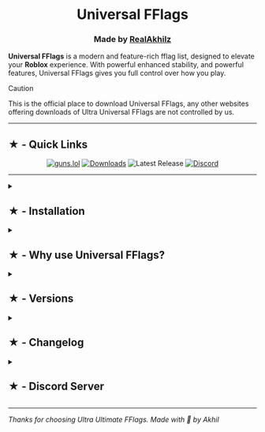 <h1 align="center">Universal FFlags</h1>

<h3 align="center"> Made by <a href="https://guns.lol/realakhil">RealAkhilz</a> </h3>

**Universal FFlags** is a modern and feature-rich fflag list, designed to elevate your **Roblox** experience. With powerful enhanced stability, and powerful features, Universal FFlags gives you full control over how you play.

> [!Caution]
> This is the official place to download Universal FFlags, any other websites offering downloads of Ultra Universal FFlags are not controlled by us.

---

<h2>★ - Quick Links</h2>

<div align="center">

[![guns.lol](https://img.shields.io/badge/guns.lol-RealAkhilz-darkblue?style=flat&logo=link&logoColor=white)](https://guns.lol/realakhil)
[![Downloads](https://img.shields.io/github/downloads/RealAkhilz/Ultra-Ultimate-FFlags/total?color=2c2f7c&label=Downloads&logo=cloudsmith&logoColor=white)](https://github.com/RealAkhilz/Ultra-Ultimate-FFlags/releases)
![Latest Release](https://img.shields.io/github/v/release/RealAkhilz/Ultra-Ultimate-FFlags)
[![Discord](https://img.shields.io/discord/1380077621974667264?label=Discord&color=5865F2&logo=discord&logoColor=white)](https://discord.gg/848BdgmvD9)

</div>

---

<details>
  <summary><h2>★ - Installation</h2></summary>

  <br>

  - **Download** – Get the latest release from the [Release page](https://github.com/RealAkhilz/Ultra-Ultimate-FFlags/releases).
  - **Json Editor** – Get a JSON editor like [JsonCrack](https://jsoncrack.com), or use Notepad.
  - **Importing** – Import the file to the editor.

<details>
  <summary><strong>Settings</strong></summary>

  - **Kilo Pixels** - Change the Roblox resolution (Roblox GUI or game UI unaffected).
  - **GPU** - Set the value to your GPU.
  - **Refresh Rate** - Set to your monitor refresh rate.
  - **Logical Processors -1** - Set the values to your "Logical Processors" -1.
  - **Logical Processors** - Set the values your "Logical Processors".

</details>

  - **Exporting** – Export when done.
  - **Launch Roblox** – Enjoy Roblox like never before!

</details>

<details>
  <summary><h2>★ - Why use Universal FFlags?</h2></summary>

  <br>

  - **Anti Data Sharing** - Stop Roblox from taking ur device info.
  - **Enhanced Performance** – Smoother gameplay, reduced stuttering, and better FPS stability.
  - **Faster Loading** – Load into Roblox games lighting fast.
  - **Debloat** - Remove the unneccessory bloat and background processes.

</details>

<details>
  <summary><h2>★ - Versions</h2></summary>

  <br>

  - **Ultra Latency** - Reduce latency/delay [(→)](https://github.com/RealAkhilz/Ultra-Latency)
  - **Graphics Losser+** - Max FPS with __Graphics Loss__
  - **Universal Studio** - Ultra Ultimate FFlags but for **Roblox Studio**.

</details>

<details>
 <summary><h2>★ - Changelog</h2></summary>

 <br>

<h3>Verison: V3</h3>

- Revamped the ENTIRE list
- Lessen the kb of the list from 24 kb to 5 kb
- Added KTX
- Removed FFlags containing keywords "Network" and "Performance", as they have default values
- Removed FrameTime and MTU from the settings
- Removed a bunch of preloading fastflags that are useless
- Removed a bunch of useless culling fastflags
- Removed unstable and problematic fastflags
- Removed "CAP" from "Anti Data Sharing"
- Removed "Optimize ping" fastflags as they don't really stabilize or optimize ping
- Removed Extra fastflags
- Removed "GPU and CPU" and "Optimize Memory/RAM" fastflags, as they don't really optimize gpu or cpu, there are still memory/ram fastflags that decrease usage of memory/ram
- Removed a bunch of useless "Debloat" fastflags
- Merged "Responsiveness", "Frame Buffer", into "Performance"
- Removed fastflags that are unstable
- Changed some fastflags values to stable values

</details>

<details>
  <summary><h2>★ - Discord Server</h2></summary>

  <br>

  **Join our Discord:** [Akhil's Lounge](https://discord.gg/848BdgmvD9) for help, news, and chat.

</details>

---

*Thanks for choosing Ultra Ultimate FFlags. Made with 💖 by Akhil*
